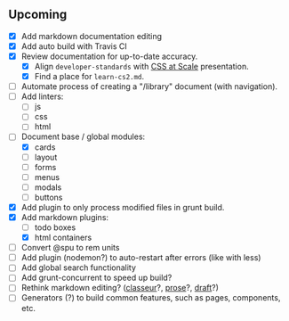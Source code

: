 ## Upcoming

- [x] Add markdown documentation editing
- [x] Add auto build with Travis CI
- [x] Review documentation for up-to-date accuracy.
    - [x] Align `developer-standards` with [CSS at Scale](https://docs.google.com/a/virtuosobranding.com/presentation/d/1HFf8cDV6W4iIvL3PjPrOKO0On8NwIReO0lNnpfTiJ-I/edit) presentation.
    - [x] Find a place for `learn-cs2.md`.
- [ ] Automate process of creating a "/library" document (with navigation).
- [ ] Add linters:
    - [ ] js
    - [ ] css
    - [ ] html
- [ ] Document base / global modules:
    - [x] cards
    - [ ] layout
    - [ ] forms
    - [ ] menus
    - [ ] modals
    - [ ] buttons
- [x] Add plugin to only process modified files in grunt build.
- [x] Add markdown plugins:
    - [ ] todo boxes
    - [x] html containers
- [ ] Convert @spu to rem units
- [ ] Add plugin (nodemon?) to auto-restart after errors (like with less)
- [ ] Add global search functionality
- [ ] Add grunt-concurrent to speed up build?
- [ ] Rethink markdown editing? ([classeur](https://classeur.io)?, [prose](https://prose.io/)?, [draft](https://draftin.com/)?)
- [ ] Generators (?) to build common features, such as pages, components, etc.